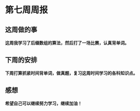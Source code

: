 # 第七周周报



## 这周做的事

#### 这周我学习了后缀数组的算法，然后打了一场比赛，认真背单词。



## 下周的安排

#### 下周打算抓紧时间背单词，做真题，复习这周时间学习的各科知识点。



## 感想

#### 希望自己可以继续努力学习，继续加油！





